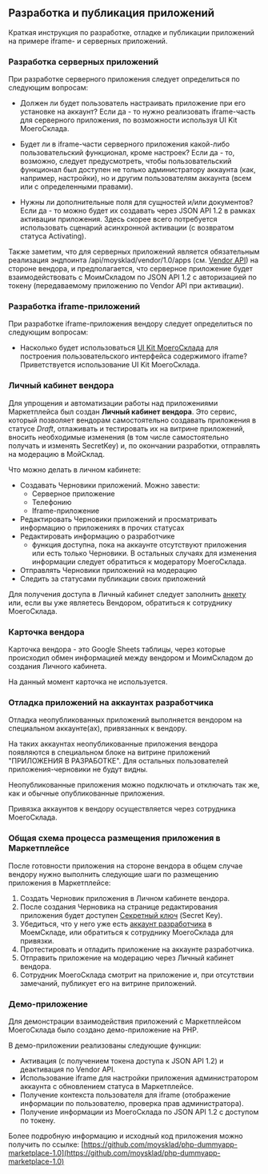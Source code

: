 ## Разработка и публикация приложений 

Краткая инструкция по разработке, отладке и публикации приложений на примере iframe- и серверных приложений.

### Разработка серверных приложений

При разработке серверного приложения следует определиться по следующим вопросам:

* Должен ли будет пользователь настраивать приложение при его установке на аккаунт? Если да - то нужно реализовать 
iframe-часть для серверного приложения, по возможности используя UI Kit МоегоСклада.
 
* Будет ли в iframe-части серверного приложения какой-либо пользовательский функционал, кроме настроек? Если да - то,
 возможно, следует предусмотреть, чтобы пользовательский функционал был доступен не только администратору аккаунта 
 (как, например, настройки), но и другим пользователям аккаунта (всем или с определенными правами). 
 
* Нужны ли дополнительные поля для сущностей и/или документов? Если да - то можно будет их создавать через JSON API 
1.2 в рамках активации приложения. Здесь скорее всего потребуется использовать сценарий асинхронной активации 
(с возвратом статуса Activating).

Также заметим, что для серверных приложений является обязательным реализация эндпоинта /api/moysklad/vendor/1.0/apps 
(см. [Vendor API](https://dev.moysklad.ru/doc/api/vendor/1.0/)) на стороне вендора, и предполагается, что 
серверное приложение будет взаимодействовать с МоимСкладом по JSON API 1.2 с авторизацией по токену (передаваемому 
приложению по Vendor API при активации).

### Разработка iframe-приложений

При разработке iframe-приложения вендору следует определиться по следующим вопросам:

* Насколько будет использоваться [UI Kit МоегоСклада](https://github.com/moysklad/html-marketplace-1.0-uikit) для 
построения пользовательского интерфейса содержимого iframe? Приветствуется использование UI Kit МоегоСклада.

### Личный кабинет вендора 

Для упрощения и автоматизации работы над приложениями Маркетплейса был создан **Личный кабинет вендора**. Это сервис, 
который позволяет вендорам самостоятельно создавать приложения в статусе _Draft_, 
отлаживать и тестировать их на витрине приложений, вносить необходимые изменения (в том числе самостоятельно получать и 
изменять SecretKey) и, по окончании разработки, отправлять на модерацию в МойСклад. 

Что можно делать в личном кабинете:
 
- Создавать Черновики приложений. Можно завести:
    - Серверное приложение
    - Телефонию
    - Iframe-приложение
- Редактировать Черновики приложений и просматривать информацию о приложениях в прочих статусах
- Редактировать информацию о разработчике 
    - функция доступна, пока на аккаунте отсутствуют приложения или есть только Черновики. В остальных случаях для 
    изменения информации следует обратиться к модератору МоегоСклада.
- Отправлять Черновики приложений на модерацию
- Следить за статусами публикации своих приложений

Для получения доступа в Личный кабинет следует заполнить [анкету](https://partners.moysklad.ru/developers/#register) или, 
если вы уже являетесь Вендором, обратиться к сотруднику МоегоСклада.

### Карточка вендора

Карточка вендора - это Google Sheets таблицы, через которые происходил обмен информацией между вендором и 
МоимСкладом до создания Личного кабинета.

На данный момент карточка не используется.

### Отладка приложений на аккаунтах разработчика

Отладка неопубликованных приложений выполняется вендором на специальном аккаунте(ах), привязанных к вендору. 

На таких аккаунтах неопубликованные приложения вендора появляются в специальном блоке на витрине приложений 
"ПРИЛОЖЕНИЯ В РАЗРАБОТКЕ". Для остальных пользователей приложения-черновики не будут видны. 

Неопубликованные приложения можно подключать и отключать так же, как и обычные опубликованные приложения.

Привязка аккаунтов к вендору осуществляется через сотрудника МоегоСклада.  

### Общая схема процесса размещения приложения в Маркетплейсе

После готовности приложения на стороне вендора в общем случае вендору нужно выполнить следующие шаги по размещению 
приложения в Маркетплейсе:

1. Создать Черновик приложения в Личном кабинете вендора.
2. После создания Черновика на странице редактирования приложения будет доступен [Секретный ключ](#sekretnyj-kluch-secretkey) (Secret Key).
3. Убедиться, что у него уже есть [аккаунт разработчика](#otladka-prilozhenij-na-akkauntah-razrabotchika) 
в МоемСкладе, или обратиться к сотруднику МоегоСклада для привязки.
4. Протестировать и отладить приложение на аккаунте разработчика.
5. Отправить приложение на модерацию через Личный кабинет вендора.
6. Сотрудник МоегоСклада смотрит на приложение и, при отсутствии замечаний, публикует его на витрине приложений.


### Демо-приложение

Для демонстрации взаимодействия приложений с Маркетплейсом МоегоСклада было создано демо-приложение на PHP.

В демо-приложении реализованы следующие функции:

* Активация (с получением токена доступа к JSON API 1.2) и деактивация по Vendor API.
* Использование iframe для настройки приложения администратором аккаунта с обновлением статуса в Маркетплейсе.
* Получение контекста пользователя для iframe (отображение информации по пользователю, проверка прав администратора).
* Получение информации из МоегоСклада по JSON API 1.2 с доступом по токену.

Более подробную информацию и исходный код приложения можно получить по ссылке: [https://github.com/moysklad/php-dummyapp-marketplace-1.0](https://github.com/moysklad/php-dummyapp-marketplace-1.0)
